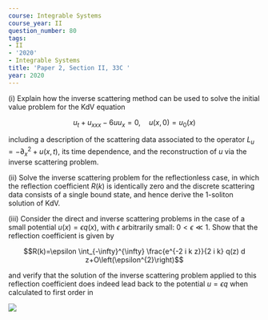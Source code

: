 ```yaml
---
course: Integrable Systems
course_year: II
question_number: 80
tags:
- II
- '2020'
- Integrable Systems
title: 'Paper 2, Section II, 33C '
year: 2020
---
```




(i) Explain how the inverse scattering method can be used to solve the initial value problem for the $\mathrm{KdV}$ equation

$$u_{t}+u_{x x x}-6 u u_{x}=0, \quad u(x, 0)=u_{0}(x)$$

including a description of the scattering data associated to the operator $L_{u}=-\partial_{x}^{2}+u(x, t)$, its time dependence, and the reconstruction of $u$ via the inverse scattering problem.

(ii) Solve the inverse scattering problem for the reflectionless case, in which the reflection coefficient $R(k)$ is identically zero and the discrete scattering data consists of a single bound state, and hence derive the 1-soliton solution of $\mathrm{KdV}$.

(iii) Consider the direct and inverse scattering problems in the case of a small potential $u(x)=\epsilon q(x)$, with $\epsilon$ arbitrarily small: $0<\epsilon \ll 1$. Show that the reflection coefficient is given by

$$R(k)=\epsilon \int_{-\infty}^{\infty} \frac{e^{-2 i k z}}{2 i k} q(z) d z+O\left(\epsilon^{2}\right)$$

and verify that the solution of the inverse scattering problem applied to this reflection coefficient does indeed lead back to the potential $u=\epsilon q$ when calculated to first order in

![](https://cdn.mathpix.com/cropped/2022_04_28_bbf15a0aea848371efd9g-054.jpg?height=33&width=626&top_left_y=723&top_left_x=173)